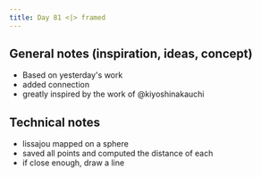 ```yaml
---
title: Day 81 <|> framed
---
```


## General notes (inspiration, ideas, concept)

- Based on yesterday's work
- added connection
- greatly inspired by the work of @kiyoshinakauchi

## Technical notes

- lissajou mapped on a sphere
- saved all points and computed the distance of each
- if close enough, draw a line
